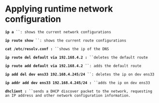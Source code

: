 # Applying runtime network configuration

**`ip a`**` ``: shows the current network configurations`

**`ip route show`**` ``: shows the current route configurations`

**`cat /etc/resolv.conf :`**` ``shows the ip of the DNS`

**`ip route del default via 192.168.4.2 :`**` ``deletes the default route`&#x20;

**`ip route add default via 192.168.4.2`**` ``: adds the default route`&#x20;

**`ip add del dev ens33 192.168.4.245/24`**` ``: deletes the ip on dev ens33`

**`ip addr add dev ens33 192.168.4.245/24 :`**` ``adds the ip on dev ens33`

**`dhclient :`**` ``sends a DHCP discover packet to the network, requesting an IP address and other network configuration information.`

